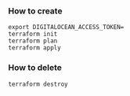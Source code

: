### How to create 
```
export DIGITALOCEAN_ACCESS_TOKEN=
terraform init 
terraform plan
terraform apply
```
### How to delete
```
terraform destroy
```
